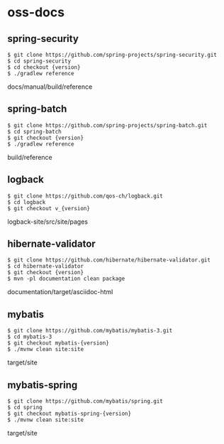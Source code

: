 # oss-docs

## spring-security

```
$ git clone https://github.com/spring-projects/spring-security.git
$ cd spring-security
$ cd checkout {version}
$ ./gradlew reference
```
docs/manual/build/reference

## spring-batch

```
$ git clone https://github.com/spring-projects/spring-batch.git
$ cd spring-batch
$ git checkout {version}
$ ./gradlew reference
```

build/reference

## logback

```
$ git clone https://github.com/qos-ch/logback.git
$ cd logback
$ git checkout v_{version}
```

logback-site/src/site/pages

## hibernate-validator

```
$ git clone https://github.com/hibernate/hibernate-validator.git
$ cd hibernate-validator
$ git checkout {version}
$ mvn -pl documentation clean package
```

documentation/target/asciidoc-html

## mybatis

```
$ git clone https://github.com/mybatis/mybatis-3.git
$ cd mybatis-3
$ git checkout mybatis-{version}
$ ./mvnw clean site:site
```

target/site

## mybatis-spring

```
$ git clone https://github.com/mybatis/spring.git
$ cd spring
$ git checkout mybatis-spring-{version}
$ ./mvnw clean site:site
```

target/site

